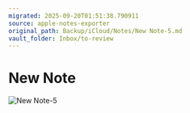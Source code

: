 ```yaml
---
migrated: 2025-09-20T01:51:38.790911
source: apple-notes-exporter
original_path: Backup/iCloud/Notes/New Note-5.md
vault_folder: Inbox/to-review
---
```

# New Note

![New Note-5](images/New%20Note-5.png)
